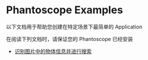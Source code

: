 # Phantoscope Examples

以下文档用于帮助您创建在特定场景下最简单的 Application

在阅读下列文档时，请保证您的 Phantoscope 已经安装

- [识别图片中的物体信息并进行搜索](./object.md)

